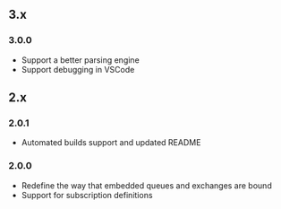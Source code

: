 ## 3.x

### 3.0.0

* Support a better parsing engine
* Support debugging in VSCode

## 2.x

### 2.0.1

* Automated builds support and updated README

### 2.0.0

* Redefine the way that embedded queues and exchanges are bound
* Support for subscription definitions

